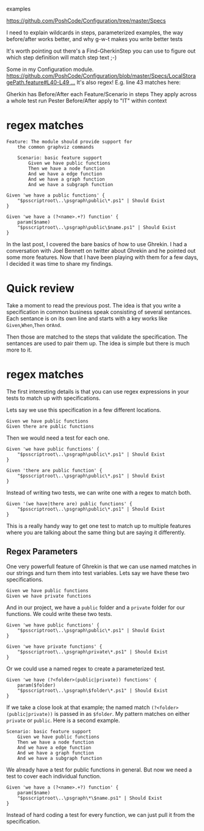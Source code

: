 examples

https://github.com/PoshCode/Configuration/tree/master/Specs 


I need to explain wildcards in steps, parameterized examples, the way before/after works better, and why g-w-t makes you write better tests

It's worth pointing out there's a Find-GherkinStep you can use to figure out which step definition will match step text ;-)

Some <examples> in my Configuration module.
https://github.com/PoshCode/Configuration/blob/master/Specs/LocalStoragePath.feature#L40-L49 … 
It's also regex! E.g. line 43 matches here:

Gherkin has Before/After each Feature/Scenario in steps
They apply across a whole test run
Pester Before/After apply to "IT" within context




# regex matches




    Feature: The module should provide support for 
        the common graphviz commands

        Scenario: basic feature support
            Given we have public functions
            Then we have a node function
            And we have a edge function
            And we have a graph function
            And we have a subgraph function

    Given 'we have a public functions' {
        "$psscriptroot\..\psgraph\public\*.ps1" | Should Exist
    }

    Given 'we have a (?<name>.+?) function' {
        param($name)
        "$psscriptroot\..\psgraph\public\$name.ps1" | Should Exist
    }


In the last post, I covered the bare basics of how to use Ghrekin. I had a conversation with Joel Bennett on twitter about Ghrekin and he pointed out some more features. Now that I have been playing with them for a few days, I decided it was time to share my findings.

# Quick review

Take a moment to read the previous post. The idea is that you write a specification in common business speak consisting of several sentances. Each sentance is on its own line and starts with a key works like `Given`,`When`,`Then` or`And`.

Then those are matched to the steps that validate the specification. The sentances are used to pair them up. The idea is simple but there is much more to it.

# regex matches

The first interesting details is that you can use regex expressions in your tests to match up with specifications.

Lets say we use this specification in a few different locations.

    Given we have public functions
    Given there are public functions

Then we would need a test for each one.

    Given 'we have public functions' {
        "$psscriptroot\..\psgraph\public\*.ps1" | Should Exist
    }
    
    Given 'there are public function' {
        "$psscriptroot\..\psgraph\public\*.ps1" | Should Exist
    }
    
Instead of writing two tests, we can write one with a regex to match both.

    Given '(we have|there are) public functions' {
        "$psscriptroot\..\psgraph\public\*.ps1" | Should Exist
    }

This is a really handy way to get one test to match up to multiple features where you are talking about the same thing but are saying it differently.

## Regex Parameters

One very powerfull feature of Ghrekin is that we can use named matches in our strings and turn them into test variables. Lets say we have these two specifications.

    Given we have public functions
    Given we have private functions

And in our project, we have a `public` folder and a `private` folder for our functions. We could write these two tests.

    Given 'we have public functions' {
        "$psscriptroot\..\psgraph\public\*.ps1" | Should Exist
    }

    Given 'we have private functions' {
        "$psscriptroot\..\psgraph\private\*.ps1" | Should Exist
    }

Or we could use a named regex to create a parameterized test.

    Given 'we have (?<folder>(public|private)) functions' {
        param($folder)
        "$psscriptroot\..\psgraph\$folder\*.ps1" | Should Exist
    }

If we take a close look at that example; the named match `(?<folder>(public|private))` is passed in as `$folder`. My pattern matches on either `private` or `public`.  Here is a second example.

    Scenario: basic feature support
        Given we have public functions
        Then we have a node function
        And we have a edge function
        And we have a graph function
        And we have a subgraph function

We already have a test for public functions in general. But now we need a test to cover each individual function.

    Given 'we have a (?<name>.+?) function' {
        param($name)
        "$psscriptroot\..\psgraph\*\$name.ps1" | Should Exist
    }

Instead of hard coding a test for every function, we can just pull it from the specification.


